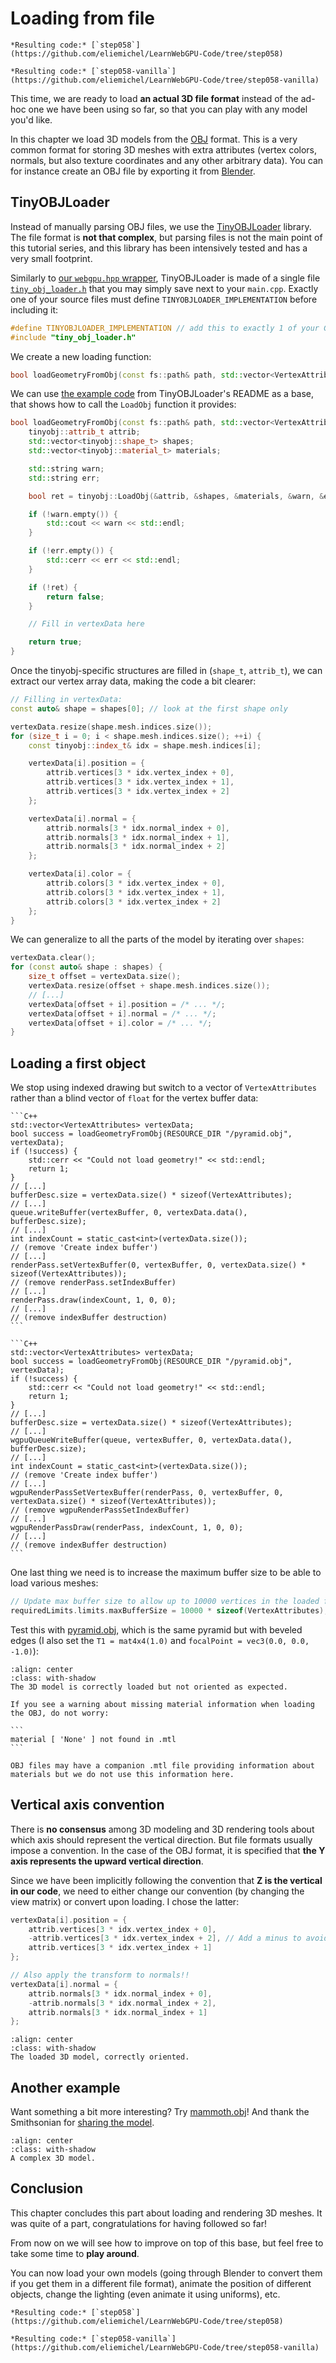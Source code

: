 Loading from file
=================

````{tab} With webgpu.hpp
*Resulting code:* [`step058`](https://github.com/eliemichel/LearnWebGPU-Code/tree/step058)
````

````{tab} Vanilla webgpu.h
*Resulting code:* [`step058-vanilla`](https://github.com/eliemichel/LearnWebGPU-Code/tree/step058-vanilla)
````

This time, we are ready to load **an actual 3D file format** instead of the ad-hoc one we have been using so far, so that you can play with any model you'd like.

In this chapter we load 3D models from the [OBJ](https://en.wikipedia.org/wiki/Wavefront_.obj_file) format. This is a very common format for storing 3D meshes with extra attributes (vertex colors, normals, but also texture coordinates and any other arbitrary data). You can for instance create an OBJ file by exporting it from [Blender](https://www.blender.org/).

## TinyOBJLoader

Instead of manually parsing OBJ files, we use the [TinyOBJLoader](https://github.com/tinyobjloader/tinyobjloader) library. The file format is **not that complex**, but parsing files is not the main point of this tutorial series, and this library has been intensively tested and has a very small footprint.

Similarly to [our `webgpu.hpp` wrapper](/getting-started/cpp-idioms.md), TinyOBJLoader is made of a single file [`tiny_obj_loader.h`](https://raw.githubusercontent.com/tinyobjloader/tinyobjloader/release/tiny_obj_loader.h) that you may simply save next to your `main.cpp`. Exactly one of your source files must define `TINYOBJLOADER_IMPLEMENTATION` before including it:

```C++
#define TINYOBJLOADER_IMPLEMENTATION // add this to exactly 1 of your C++ files
#include "tiny_obj_loader.h"
```

We create a new loading function:

```C++
bool loadGeometryFromObj(const fs::path& path, std::vector<VertexAttributes>& vertexData);
```

We can use [the example code](https://github.com/tinyobjloader/tinyobjloader#example-code-deprecated-api) from TinyOBJLoader's README as a base, that shows how to call the `LoadObj` function it provides:

```C++
bool loadGeometryFromObj(const fs::path& path, std::vector<VertexAttributes>& vertexData) {
	tinyobj::attrib_t attrib;
	std::vector<tinyobj::shape_t> shapes;
	std::vector<tinyobj::material_t> materials;

	std::string warn;
	std::string err;

	bool ret = tinyobj::LoadObj(&attrib, &shapes, &materials, &warn, &err, path.string().c_str());

	if (!warn.empty()) {
		std::cout << warn << std::endl;
	}

	if (!err.empty()) {
		std::cerr << err << std::endl;
	}

	if (!ret) {
		return false;
	}

	// Fill in vertexData here

	return true;
}
```

Once the tinyobj-specific structures are filled in (`shape_t`, `attrib_t`), we can extract our vertex array data, making the code a bit clearer:

```C++
// Filling in vertexData:
const auto& shape = shapes[0]; // look at the first shape only

vertexData.resize(shape.mesh.indices.size());
for (size_t i = 0; i < shape.mesh.indices.size(); ++i) {
	const tinyobj::index_t& idx = shape.mesh.indices[i];

	vertexData[i].position = {
		attrib.vertices[3 * idx.vertex_index + 0],
		attrib.vertices[3 * idx.vertex_index + 1],
		attrib.vertices[3 * idx.vertex_index + 2]
	};

	vertexData[i].normal = {
		attrib.normals[3 * idx.normal_index + 0],
		attrib.normals[3 * idx.normal_index + 1],
		attrib.normals[3 * idx.normal_index + 2]
	};

	vertexData[i].color = {
		attrib.colors[3 * idx.vertex_index + 0],
		attrib.colors[3 * idx.vertex_index + 1],
		attrib.colors[3 * idx.vertex_index + 2]
	};
}
```

We can generalize to all the parts of the model by iterating over `shapes`:

```C++
vertexData.clear();
for (const auto& shape : shapes) {
	size_t offset = vertexData.size();
	vertexData.resize(offset + shape.mesh.indices.size());
	// [...]
	vertexData[offset + i].position = /* ... */;
	vertexData[offset + i].normal = /* ... */;
	vertexData[offset + i].color = /* ... */;
}
```

## Loading a first object

We stop using indexed drawing but switch to a vector of `VertexAttributes` rather than a blind vector of `float` for the vertex buffer data:

````{tab} With webgpu.hpp
```C++
std::vector<VertexAttributes> vertexData;
bool success = loadGeometryFromObj(RESOURCE_DIR "/pyramid.obj", vertexData);
if (!success) {
	std::cerr << "Could not load geometry!" << std::endl;
	return 1;
}
// [...]
bufferDesc.size = vertexData.size() * sizeof(VertexAttributes);
// [...]
queue.writeBuffer(vertexBuffer, 0, vertexData.data(), bufferDesc.size);
// [...]
int indexCount = static_cast<int>(vertexData.size());
// (remove 'Create index buffer')
// [...]
renderPass.setVertexBuffer(0, vertexBuffer, 0, vertexData.size() * sizeof(VertexAttributes));
// (remove renderPass.setIndexBuffer)
// [...]
renderPass.draw(indexCount, 1, 0, 0);
// [...]
// (remove indexBuffer destruction)
```
````

````{tab} Vanilla webgpu.h
```C++
std::vector<VertexAttributes> vertexData;
bool success = loadGeometryFromObj(RESOURCE_DIR "/pyramid.obj", vertexData);
if (!success) {
	std::cerr << "Could not load geometry!" << std::endl;
	return 1;
}
// [...]
bufferDesc.size = vertexData.size() * sizeof(VertexAttributes);
// [...]
wgpuQueueWriteBuffer(queue, vertexBuffer, 0, vertexData.data(), bufferDesc.size);
// [...]
int indexCount = static_cast<int>(vertexData.size());
// (remove 'Create index buffer')
// [...]
wgpuRenderPassSetVertexBuffer(renderPass, 0, vertexBuffer, 0, vertexData.size() * sizeof(VertexAttributes));
// (remove wgpuRenderPassSetIndexBuffer)
// [...]
wgpuRenderPassDraw(renderPass, indexCount, 1, 0, 0);
// [...]
// (remove indexBuffer destruction)
```
````

One last thing we need is to increase the maximum buffer size to be able to load various meshes:

```C++
// Update max buffer size to allow up to 10000 vertices in the loaded file:
requiredLimits.limits.maxBufferSize = 10000 * sizeof(VertexAttributes);
```

Test this with [pyramid.obj](../../data/pyramid.obj), which is the same pyramid but with beveled edges (I also set the `T1 = mat4x4(1.0)` and `focalPoint = vec3(0.0, 0.0, -1.0)`):

```{figure} /images/pyramid-obj-yup.png
:align: center
:class: with-shadow
The 3D model is correctly loaded but not oriented as expected.
```

````{note}
If you see a warning about missing material information when loading the OBJ, do not worry:

```
material [ 'None' ] not found in .mtl
```

OBJ files may have a companion .mtl file providing information about materials but we do not use this information here.
````

## Vertical axis convention

There is **no consensus** among 3D modeling and 3D rendering tools about which axis should represent the vertical direction. But file formats usually impose a convention. In the case of the OBJ format, it is specified that **the Y axis represents the upward vertical direction**.

Since we have been implicitly following the convention that **Z is the vertical in our code**, we need to either change our convention (by changing the view matrix) or convert upon loading. I chose the latter:

```C++
vertexData[i].position = {
	attrib.vertices[3 * idx.vertex_index + 0],
	-attrib.vertices[3 * idx.vertex_index + 2], // Add a minus to avoid mirroring
	attrib.vertices[3 * idx.vertex_index + 1]
};

// Also apply the transform to normals!!
vertexData[i].normal = {
	attrib.normals[3 * idx.normal_index + 0],
	-attrib.normals[3 * idx.normal_index + 2],
	attrib.normals[3 * idx.normal_index + 1]
};
```

```{figure} /images/pyramid-obj.png
:align: center
:class: with-shadow
The loaded 3D model, correctly oriented.
```

## Another example

Want something a bit more interesting? Try [mammoth.obj](../../data/mammoth.obj)! And thank the Smithsonian for [sharing the model](https://sketchfab.com/3d-models/mammuthus-primigenius-blumbach-229976b3db4646b39c44e57a7e3d8744).

```{figure} /images/mammoth.png
:align: center
:class: with-shadow
A complex 3D model.
```

Conclusion
----------

This chapter concludes this part about loading and rendering 3D meshes. It was quite of a part, congratulations for having followed so far!

From now on we will see how to improve on top of this base, but feel free to take some time to **play around**.

You can now load your own models (going through Blender to convert them if you get them in a different file format), animate the position of different objects, change the lighting (even animate it using uniforms), etc.

````{tab} With webgpu.hpp
*Resulting code:* [`step058`](https://github.com/eliemichel/LearnWebGPU-Code/tree/step058)
````

````{tab} Vanilla webgpu.h
*Resulting code:* [`step058-vanilla`](https://github.com/eliemichel/LearnWebGPU-Code/tree/step058-vanilla)
````

